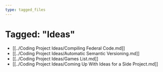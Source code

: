 ```yaml
---
type: tagged_files
---
```

# Tagged: "Ideas"

- [[../Coding Project Ideas/Compiling Federal Code.md]]
- [[../Coding Project Ideas/Automatic Semantic Versioning.md]]
- [[../Coding Project Ideas/Games List.md]]
- [[../Coding Project Ideas/Coming Up With Ideas for a Side Project.md]]
